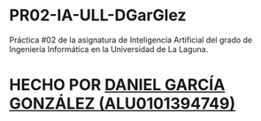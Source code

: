 # PR02-IA-ULL-DGarGlez
Práctica #02 de la asignatura de Inteligencia Artificial del grado de Ingeniería Informática en la Universidad de La Laguna.
# HECHO POR [DANIEL GARCÍA GONZÁLEZ (ALU0101394749)](https://github.com/DGarGlez)
